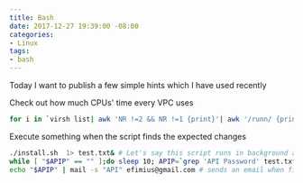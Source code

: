 ```yaml
---
title: Bash
date: 2017-12-27 19:39:00 -08:00
categories:
- Linux
tags:
- bash
---
```


Today I want to publish a few simple hints which I have used recently

Check out how  much CPUs' time every VPC uses

```sh
for i in `virsh list| awk 'NR !=2 && NR !=1 {print}'| awk '/runn/ {print $2}'`; do echo $i; virsh  vcpuinfo $i ;done

```

Execute something when the script finds the expected changes


```sh
./install.sh  1> test.txt& # Let's say this script runs in background and write something in test.txt
while [ "$APIP" == "" ];do sleep 10; APIP=`grep 'API Password' test.txt`;done; # this line does nothing until it finds a a pattern
echo "$APIP" | mail -s "API" efimius@gmail.com # sends an email when finds the pattern
```